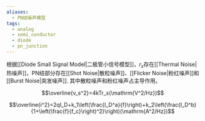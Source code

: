 ```yaml
---
aliases:
  - PN结噪声模型
tags:
  - analog
  - semi_conductor
  - diode
  - pn_junction
---
```

根据[[Diode Small Signal Model|二极管小信号模型]]，$r_s$存在[[Thermal Noise|热噪声]]，PN结部分存在[[Shot Noise|散粒噪声]]、[[Flicker Noise|粉红噪声]]和[[Burst Noise|突发噪声]]. 其中散粒噪声和粉红噪声占主导作用。

$$\overline{v_s^2}=4kTr_s(\mathrm{V^2/Hz})$$

$$\overline{i^2}=2qI_D+k_1\left(\frac{I_D^a}{f}\right)+k_2\left(\frac{I_D^b}{1+\left(\frac{f}{f_c}\right)^2}\right)(\mathrm{A^2/Hz})$$